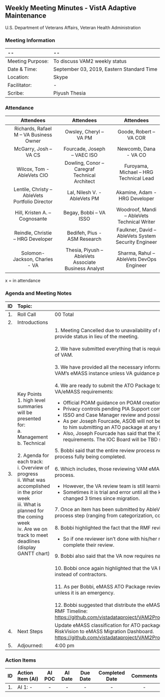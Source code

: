 ## Weekly Meeting Minutes  - VistA Adaptive Maintenance
U.S. Department of Veterans Affairs, Veteran Health Administration

### Meeting Information
| -- | -- |
|:---|:---|
| Meeting Purpose: | To discuss VAM2 weekly status  |
| Date & Time: | September 03, 2019, Eastern Standard Time |
| Location:	| Skype | 
| Facilitator:	| - |
| Scribe: | Piyush Thesia |

### Attendance
|  | Attendees |  | Attendees	|  | Attendees |
|:---:|:---:|:---:|:---:|:---:|:---:|
| | Richards, Rafael M – VA Business Owner |  | Owsley, Cheryl – VA PM |  | Goode, Robert – VA COR |
|   | McGarry, Josh – VA CS |  | Fourcade, Joseph – VAEC ISO |  | Newcomb, Dana - VA CO | 
|  | Wilcox, Tom - AbleVets CIO |  | Dowling, Conor – Caregraf Technical Architect |  | Furoyama, Michael – HRG Technical Lead | 
|  | Lentile, Christy – AbleVets Portfolio Director |  |  Lal, Nilesh V. - AbleVets PM |  | Akamine, Adam - HRG Developer |
| | Hill, Kristen A. – Cognosante |  | Begay, Bobbi – VA ISSO  |  | Woodroof, Mandi – AbleVets Technical Writer |
|  | Reindle, Christie – HRG Developer |  | Bedifeh, Pius - ASM Research  |  | Faulkner, David – AbleVets System Security Engineer  |
|  | Solomon-Jackson, Charles - VA | | Thesia, Piyush – AbleVets Associate Business Analyst |  | Sharma, Rahul – AbleVets DevOps Engineer |


x = in attendance


### Agenda and Meeting Notes

| ID | Topic: |  |
|:---:|:---|:---|
| 1. | Roll Call | 00 Total |
| 2. | Introductions |  | 
| 3. | Key Points </br>  1. high level summaries will be presented for:  </br>  a. Management  </br>  b. Technical  </br> </br> 2. Agenda for each track:  </br>  i. Overview of progress  </br> ii. What was accomplished in the prior week </br> iii. What is planned for the coming week </br>  iv.	Are we on track to meet deadlines (display GANTT chart) | 1.  Meeting Cancelled due to unavailability of multiple team members.  However, the meeting notes have been updated to provide status in lieu of the meeting. </br> </br>  2.  We have submitted everything that is required in eMASS pending official guidance on controls, POAMs, and Categorization of VAM. </br> </br> 3.  We have provided all the necessary information and evidence to satisfy the eMASS requirements regarding the controls in VAM’s eMASS instance unless VA guidance proves otherwise. </br> </br> 4.  We are ready to submit the ATO Package to be reviewed by Bobbi and the eMASS Case Manager, pending these following VA/eMASS requirements: </br> <ul> <li> Official POAM guidance on POAM creation, review, and implementation. </li>  <li>Privacy controls pending PIA Support completion and/or guidance. </li>  <li> ISSO and Case Manager review and possible approval of VAM’s eMASS specific Categorization. </li>  <li> As per Joseph Fourcade, ASOB will not be ready to review ATO packages until late September or Early October. According to him submitting an ATO package at any time prior won't affect approval timeline. </li>  <li> Also, Joseph Fourcade has said that the IOC Board will not be ready  to review, as a result of the current eMASS requirements.  The IOC Board will be TBD sometime later in October. </li> </ul> 5.  Bobbi said that the entire review process not counting the AOSB review is contingent upon entire guidance on the RMF process fully being completed. </br> </br> 6.  Which includes, those reviewing VAM eMASS package (not counting AOSB) have been trained in the eMASS RMF review process. <ul> <li> However, the VA review team is still learning the eMASS RMF Process.  </li> <li> Sometimes it is trial and error until all the kinks are worked out.  For example, the POAM and inheritance categorization has changed 3 times since migration. </li> </ul> 7.  Once an item has been submitted by AbleVets team in eMASS, it is in the hands of who ever is reviewing any one specific process step (ranging from categorization, controls, or POAMs) to complete their review and provide guidance if need be. </br> </br> 8.  Bobbi highlighted the fact that the RMF review process is staggered by eMASS Roles. <ul> <li> So if one reviewer isn’t done with his/her review, next reviewer cannot expedite the process until they have the access to complete their review. </li> </ul> 9.  Bobbi also said that the VA now requires naming conventions for PreProd and Prod instances instead of IP addresses. </br> </br> 10.  Bobbi once again highlighted that the VA Program Manager/COMS must manage the IT requirements for this project instead of contractors. </br> </br> 11.  As per Bobbi, eMASS ATO Package review cannot be expedited to AOSB prior to them being ready for eMASS review unless it is an emergency. </br> </br> 12.  Bobbi suggested that distribute the eMASS RMF review process timeline with the VAM team.  (This is the link to the eMASS RMF Timeline:  https://github.com/vistadataproject/VAM2ProjectManagement/blob/master/eMASS_Transition/images/eMASS_Workflows.jpg) |
| 4. |	Next Steps | Update eMASS classification for ATO package. Update eMASS Migration Dashboard in GitHub. Here is the Link to the updated RiskVision to eMASS Migration Dashboard. https://github.com/vistadataproject/VAM2ProjectManagement/blob/master/eMASS_Transition/README.md|
| 5. | Adjourned: | 4:00 pm |



### Action Items

| ID | Action Item (AI) | AI POC | AI Date | Due Date | Completed Date | Comments |
|:---:|:---|:---:|:---:|:---:|:---:|:---:|
| 1. | AI 1: -  | - |  - | - | - | - |

